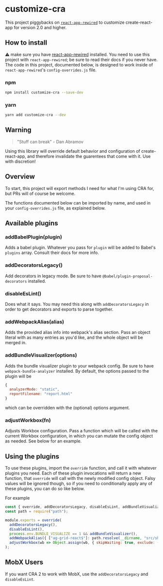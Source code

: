 # customize-cra

This project piggybacks on [`react-app-rewired`](https://github.com/timarney/react-app-rewired/) to customize create-react-app for version 2.0 and higher.

## How to install

⚠️ make sure you have [react-app-rewired](https://github.com/timarney/react-app-rewired/) installed. You need to use this project with `react-app-rewired`; be sure to read their docs if you never have. The code in this project, documented below, is designed to work inside of `react-app-rewired`'s `config-overrides.js` file.

### npm

```bash
npm install customize-cra --save-dev
```

### yarn

```bash
yarn add customize-cra --dev
```

## Warning

> "Stuff can break"
> \- Dan Abramov

Using this library will override default behavior and configuration of create-react-app, and therefore invalidate the guarentees that come with it. Use with discretion!

## Overview

To start, this project will export methods I need for what I'm using CRA for, but PRs will of course be welcome.

The functions documented below can be imported by name, and used in your `config-overrides.js` file, as explained below.

## Available plugins

### addBabelPlugin(plugin)

Adds a babel plugin. Whatever you pass for `plugin` will be added to Babel's `plugins` array. Consult their docs for more info.

### addDecoratorsLegacy()

Add decorators in legacy mode. Be sure to have `@babel/plugin-proposal-decorators` installed.

### disableEsLint()

Does what it says. You may need this along with `addDecoratorsLegacy` in order to get decorators and exports to parse together.

### addWebpackAlias(alias)

Adds the provided alias info into webpack's alias section. Pass an object literal with as many entries as you'd like, and the whole object will be merged in.

### addBundleVisualizer(options)

Adds the bundle visualizer plugin to your webpack config. Be sure to have `webpack-bundle-analyzer` installed. By default, the options passed to the plugin will be

```js
{
  analyzerMode: "static",
  reportFilename: "report.html"
}
```

which can be overridden with the (optional) options argument.

### adjustWorkbox(fn)

Adjusts Workbox configuration. Pass a function which will be called with the current Workbox configuration, in which you can mutate the config object as needed. See below for an example.

## Using the plugins

To use these plugins, import the `override` function, and call it with whatever plugins you need. Each of these plugin invocations will return a new function, that `override` will call with the newly modified config object. Falsy values will be ignored though, so if you need to conditionally apply any of these plugins, you can do so like below.

For example

```js
const { override, addDecoratorsLegacy, disableEsLint, addBundleVisualizer, addWebpackAlias, adjustWorkbox } = require("customize-cra");
const path = require("path");

module.exports = override(
  addDecoratorsLegacy(),
  disableEsLint(),
  process.env.BUNDLE_VISUALIZE == 1 && addBundleVisualizer(),
  addWebpackAlias({ ["ag-grid-react$"]: path.resolve(__dirname, "src/shared/agGridWrapper.js") }),
  adjustWorkbox(wb => Object.assign(wb, { skipWaiting: true, exclude: (wb.exclude || []).concat("index.html") }))
);
```

## MobX Users

If you want CRA 2 to work with MobX, use the `addDecoratorsLegacy` and `disableEsLint`.
